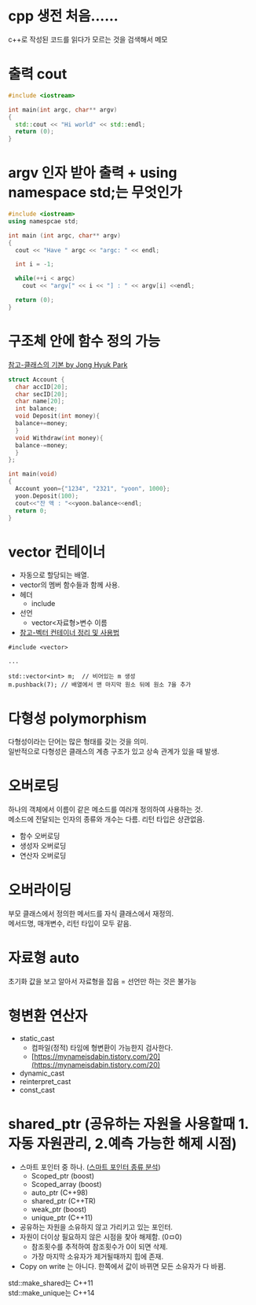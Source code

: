 # cpp 생전 처음......
c++로 작성된 코드를 읽다가 모르는 것을 검색해서 메모

# 출력 cout 

```C++
#include <iostream>

int main(int argc, char** argv)
{
  std::cout << "Hi world" << std::endl;
  return (0);
}
```

# argv 인자 받아 출력 + using namespace std;는 무엇인가

```C++
#include <iostream>
using namespcae std;

int main (int argc, char** argv)
{
  cout << "Have " argc << "argc: " << endl;

  int i = -1;

  while(++i < argc)
    cout << "argv[" << i << "] : " << argv[i] <<endl;

  return (0);
}
```
# 구조체 안에 함수 정의 가능
[참고-클래스의 기본 by Jong Hyuk Park](http://www.parkjonghyuk.net/lecture/program2/chap03.pdf)

```C++
struct Account {
  char accID[20];
  char secID[20];
  char name[20];
  int balance;
  void Deposit(int money){
  balance+=money;
  }
  void Withdraw(int money){
  balance-=money;
  }
};

int main(void)
{
  Account yoon={"1234", "2321", "yoon", 1000};
  yoon.Deposit(100);
  cout<<"잔 액 : "<<yoon.balance<<endl;
  return 0;
}
```

# vector 컨테이너

- 자동으로 할당되는 배열.
- vector의 멤버 함수들과 함께 사용.
- 헤더
  - include <vector>
- 선언
  - vector<자료형>변수 이름
- [참고-벡터 컨테이너 정리 및 사용법](https://blockdmask.tistory.com/70)

~~~
#include <vector>

...

std::vector<int> m;  // 비어있는 m 생성
m.pushback(7); // 배열에서 맨 마지막 원소 뒤에 원소 7을 추가
~~~
          
# 다형성 polymorphism
다형성이라는 단어는 많은 형태를 갖는 것을 의미.<br>
일반적으로 다형성은 클래스의 계층 구조가 있고 상속 관계가 있을 때 발생.

# 오버로딩
하나의 객체에서 이름이 같은 메소드를 여러개 정의하여 사용하는 것.<br>
메소드에 전달되는 인자의 종류와 개수는 다름. 리턴 타입은 상관없음.

- 함수 오버로딩
- 생성자 오버로딩
- 연산자 오버로딩

# 오버라이딩
부모 클래스에서 정의한 메서드를 자식 클래스에서 재정의.<br>
메서드명, 매개변수, 리턴 타입이 모두 같음.

# 자료형 auto
초기화 값을 보고 알아서 자료형을 잡음 = 선언만 하는 것은 불가능

# 형변환 연산자
- static_cast
  - 컴파일(정적) 타임에 형변환이 가능한지 검사한다.
  - [https://mynameisdabin.tistory.com/20](https://mynameisdabin.tistory.com/20)
- dynamic_cast
- reinterpret_cast
- const_cast

# shared_ptr (공유하는 자원을 사용할때 1. 자동 자원관리, 2.예측 가능한 해제 시점)
- 스마트 포인터 중 하나. ([스마트 포인터 종류 분석](https://hamait.tistory.com/3))
  - Scoped_ptr (boost)
  - Scoped_array (boost)
  - auto_ptr (C++98)
  - shared_ptr (C++TR)
  - weak_ptr (boost)
  - unique_ptr (C++11)
- 공유하는 자원을 소유하지 않고 가리키고 있는 포인터.
- 자원이 더이상 필요하지 않은 시점을 찾아 해제함. (0ㅁ0)
  - 참조횟수를 추적하여 참조횟수가 0이 되면 삭제.
  - 가장 마지막 소유자가 제거될때까지 힙에 존재.
- Copy on write 는 아니다. 한쪽에서 값이 바뀌면 모든 소유자가 다 바뀜.

std::make_shared는 C++11<br>
std::make_unique는 C++14



